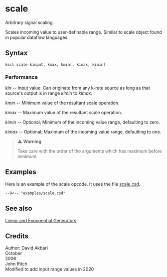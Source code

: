 <!--
id:scale
category:Signal Generators:Linear and Exponential Generators
-->
# scale
Arbitrary signal scaling.

Scales incoming value to user-definable range. Similar to scale object found in popular dataflow languages.

## Syntax
``` csound-orc
kscl scale kinput, kmax, kmin[, kimax, kimin]
```

### Performance

_kin_ -- Input value. Can originate from any
k-rate source as long as that source's output is in range
_kimin_ to _kimax_.

_kmin_ -- Minimum value of the resultant scale operation.

_kmax_ -- Maximum value of the resultant scale operation.

_kimin_ -- Optional; Minimum of the incoming
value range, defaulting to zero.

_kimax_ -- Optional; Maximum of the incoming
value range, defaulting to one.

> :warning: **Warning**
>
> Take care with the order of the arguments which has maximum before minimum

## Examples

Here is an example of the scale opcode. It uses the file [scale.csd](../../examples/scale.csd).

``` csound-orc title="Example of the scale opcode." linenums="1"
--8<-- "examples/scale.csd"
```

## See also

[Linear and Exponential Generators](../../siggen/lineexp)

## Credits

Author: David Akbari<br>
October<br>
2006<br>
John ffitch<br>
Modified to add input range values in 2020<br>
